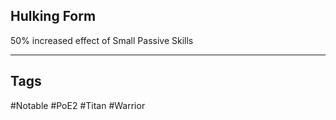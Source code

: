 ## Hulking Form
50% increased effect of Small Passive Skills

---
## Tags
#Notable
#PoE2
#Titan
#Warrior
